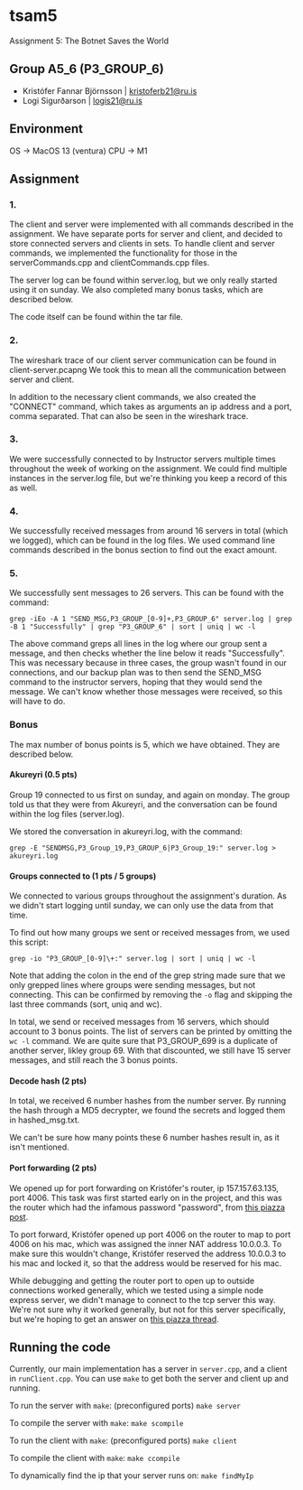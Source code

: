 # tsam5

Assignment 5: The Botnet Saves the World

## Group A5_6 (P3_GROUP_6)

- Kristófer Fannar Björnsson | kristoferb21@ru.is
- Logi Sigurðarson | logis21@ru.is

## Environment

OS -> MacOS 13 (ventura)
CPU -> M1

## Assignment

### 1. 

The client and server were implemented with all commands described in the assignment. We have separate ports for server and client, and decided to store connected servers and clients in sets.
To handle client and server commands, we implemented the functionality for those in the serverCommands.cpp and clientCommands.cpp files. 

The server log can be found within server.log, but we only really started using it on sunday. We also completed many bonus tasks, which are described below.

The code itself can be found within the tar file.


### 2. 

The wireshark trace of our client server communication can be found in client-server.pcapng
We took this to mean all the communication between server and client.

In addition to the necessary client commands, we also created the "CONNECT" command, which takes as arguments an ip address and a port, comma separated. That can also be seen in the wireshark trace.

### 3.

We were successfully connected to by Instructor servers multiple times throughout the week of working on the assignment. We could find multiple instances in the server.log file, but we're thinking you keep a record of this as well.

### 4.

We successfully received messages from around 16 servers in total (which we logged), which can be found in the log files. We used command line commands described in the bonus section to find out the exact amount.

### 5.

We successfully sent messages to 26 servers. This can be found with the command:

`grep -iEo -A 1 "SEND_MSG,P3_GROUP_[0-9]+,P3_GROUP_6" server.log | grep -B 1 "Successfully" | grep "P3_GROUP_6" | sort | uniq | wc -l`

The above command greps all lines in the log where our group sent a message, and then checks whether the line below it reads "Successfully". This was necessary because in three cases, the group wasn't found in our connections, and our backup plan was to then send the SEND_MSG command to the instructor servers, hoping that they would send the message. We can't know whether those messages were received, so this will have to do.

### Bonus

The max number of bonus points is 5, which we have obtained. They are described below.

#### Akureyri (0.5 pts)

Group 19 connected to us first on sunday, and again on monday. The group told us that they were from Akureyri, and the conversation can be found within the log files (server.log).

We stored the conversation in akureyri.log, with the command:

`grep -E "SENDMSG,P3_Group_19,P3_GROUP_6|P3_Group_19:" server.log > akureyri.log`


#### Groups connected to (1 pts / 5 groups)

We connected to various groups throughout the assignment's duration. As we didn't start logging until sunday, we can only use the data from that time. 

To find out how many groups we sent or received messages from, we used this script:

`grep -io "P3_GROUP_[0-9]\+:" server.log | sort | uniq | wc -l`

Note that adding the colon in the end of the grep string made sure that we only grepped lines where groups were sending messages, but not connecting.
This can be confirmed by removing the `-o` flag and skipping the last three commands (sort, uniq and wc).

In total, we send or received messages from 16 servers, which should account to 3 bonus points. The list of servers can be printed by omitting the `wc -l` command.
We are quite sure that P3_GROUP_699 is a duplicate of another server, likley group 69. With that discounted, we still have 15 server messages, and still reach the 3 bonus points.

#### Decode hash (2 pts)

In total, we received 6 number hashes from the number server. By running the hash through a MD5 decrypter, we found the secrets and logged them in hashed_msg.txt.

We can't be sure how many points these 6 number hashes result in, as it isn't mentioned.

#### Port forwarding (2 pts)

We opened up for port forwarding on Kristófer's router, ip 157.157.63.135, port 4006. 
This task was first started early on in the project, and this was the router which had the infamous password "password", from [this piazza post](https://piazza.com/class/llmkmqion5w282/post/321).

To port forward, Kristófer opened up port 4006 on the router to map to port 4006 on his mac, which was assigned the inner NAT address 10.0.0.3. 
To make sure this wouldn't change, Kristófer reserved the address 10.0.0.3 to his mac and locked it, so that the address would be reserved for his mac.

While debugging and getting the router port to open up to outside connections worked generally, which we tested using a simple node express server, we didn't manage to connect to the tcp server this way. We're not sure why it worked generally, but not for this server specifically, but we're hoping to get an answer on [this piazza thread](https://piazza.com/class/llmkmqion5w282/post/360).


## Running the code

Currently, our main implementation has a server in `server.cpp`, and a client in `runClient.cpp`.
You can use `make` to get both the server and client up and running.

To run the server with `make`: (preconfigured ports)
`make server`

To compile the server with `make`:
`make scompile`


To run the client with `make`: (preconfigured ports)
`make client`

To compile the client with `make`:
`make ccompile`

To dynamically find the ip that your server runs on:
`make findMyIp`
